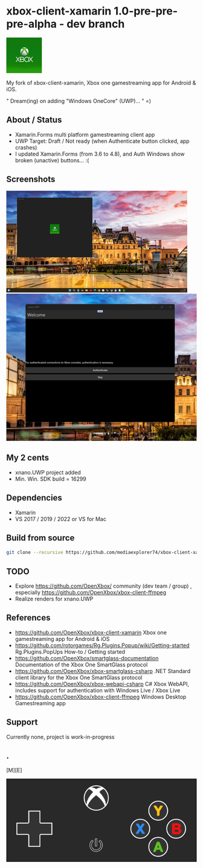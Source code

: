 # xbox-client-xamarin 1.0-pre-pre-pre-alpha - dev branch 

![](Images/logo.png)

My fork of xbox-client-xamarin, Xbox one gamestreaming app for Android & iOS.

" Dream(ing) on adding "Windows OneCore" (UWP)… " =)

## About / Status
- Xamarin.Forms multi platform gamestreaming client app
- UWP Target: Draft / Not ready (when Authenticate button clicked, app crashes)
- I updated Xamarin.Forms (from 3.6 to 4.8), and Auth Windows show broken (unactive) buttons… :(

## Screenshots

![](Images/screenshot01.png)
![](Images/screenshot02.png)

## My 2 cents
- xnano.UWP project added
- Min. Win. SDK build = 16299

## Dependencies
- Xamarin
- VS 2017 / 2019 / 2022 or VS for Mac

## Build from source
```sh
git clone --recursive https://github.com/mediaexplorer74/xbox-client-xamarin
```

## TODO
- Explore https://github.com/OpenXbox/ community (dev team / group) , especially https://github.com/OpenXbox/xbox-client-ffmpeg
- Realize renders for xnano.UWP  

## References
- https://github.com/OpenXbox/xbox-client-xamarin Xbox one gamestreaming app for Android & iOS
- https://github.com/rotorgames/Rg.Plugins.Popup/wiki/Getting-started Rg.Plugins.PopUps How-to / Getting started
- https://github.com/OpenXbox/smartglass-documentation Documentation of the Xbox One SmartGlass protocol
- https://github.com/OpenXbox/xbox-smartglass-csharp .NET Standard client library for the Xbox One SmartGlass protocol
- https://github.com/OpenXbox/xbox-webapi-csharp C# Xbox WebAPI, includes support for authentication with Windows Live / Xbox Live
- https://github.com/OpenXbox/xbox-client-ffmpeg Windows Desktop Gamestreaming app 


## Support
Currently none, project is work-in-progress

## .
[M][E]

![](Images/footer.png)
